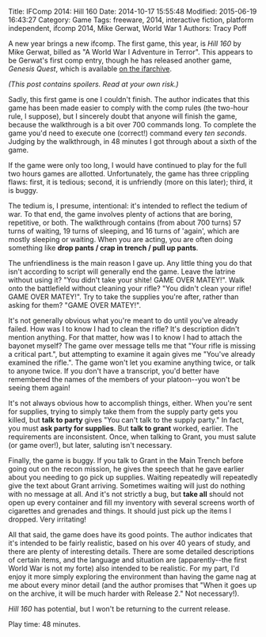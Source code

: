 Title: IFComp 2014: Hill 160
Date: 2014-10-17 15:55:48
Modified: 2015-06-19 16:43:27
Category: Game
Tags: freeware, 2014, interactive fiction, platform independent, ifcomp 2014, Mike Gerwat, World War 1
Authors: Tracy Poff

A new year brings a new ifcomp. The first game, this year, is *Hill 160* by Mike Gerwat, billed as "A World War I Adventure in Terror". This appears to be Gerwat's first comp entry, though he has released another game, *Genesis Quest*, which is available [on the ifarchive][genesis].

*(This post contains spoilers. Read at your own risk.)*

Sadly, this first game is one I couldn't finish. The author indicates that this game has been made easier to comply with the comp rules (the two-hour rule, I suppose), but I sincerely doubt that anyone will finish the game, because the walkthrough is a bit over 700 commands long. To complete the game you'd need to execute one (correct!) command every *ten seconds*. Judging by the walkthrough, in 48 minutes I got through about a sixth of the game.

If the game were only too long, I would have continued to play for the full two hours games are allotted. Unfortunately, the game has three crippling flaws: first, it is tedious; second, it is unfriendly (more on this later); third, it is buggy.

The tedium is, I presume, intentional: it's intended to reflect the tedium of war. To that end, the game involves plenty of actions that are boring, repetitive, or both. The walkthrough contains (from about 700 turns) 57 turns of waiting, 19 turns of sleeping, and 16 turns of 'again', which are mostly sleeping or waiting. When you are acting, you are often doing something like **drop pants / crap in trench / pull up pants**.

The unfriendliness is the main reason I gave up. Any little thing you do that isn't according to script will generally end the game. Leave the latrine without using it? "You didn't take your shite! GAME OVER MATEY!". Walk onto the battlefield without cleaning your rifle? "You didn't clean your rifle! GAME OVER MATEY!". Try to take the supplies you're after, rather than asking for them? "GAME OVER MATEY!".

It's not generally obvious what you're meant to do until you've already failed. How was I to know I had to clean the rifle? It's description didn't mention anything. For that matter, how was I to know I had to attach the bayonet myself? The game over message tells me that "Your rifle is missing a critical part.", but attempting to examine it again gives me "You've already examined the rifle.". The game won't let you examine anything twice, or talk to anyone twice. If you don't have a transcript, you'd better have remembered the names of the members of your platoon--you won't be seeing them again!

It's not always obvious how to accomplish things, either. When you're sent for supplies, trying to simply take them from the supply party gets you killed, but **talk to party** gives "You can't talk to the supply party." In fact, you must **ask party for supplies**. But **talk to grant** worked, earlier. The requirements are inconsistent. Once, when talking to Grant, you must salute (or game over!), but later, saluting isn't necessary.

Finally, the game is buggy. If you talk to Grant in the Main Trench before going out on the recon mission, he gives the speech that he gave earlier about you needing to go pick up supplies. Waiting repeatedly will repeatedly give the text about Grant arriving. Sometimes waiting will just do nothing with no message at all. And it's not strictly a bug, but **take all** should not open up every container and fill my inventory with several screens worth of cigarettes and grenades and things. It should just pick up the items I dropped. Very irritating!

All that said, the game does have its good points. The author indicates that it's intended to be fairly realistic, based on his over 40 years of study, and there are plenty of interesting details. There are some detailed descriptions of certain items, and the language and situation are (apparently--the first World War is not my forte) also intended to be realistic. For my part, I'd enjoy it more simply exploring the environment than having the game nag at me about every minor detail (and the author promises that "When it goes up on the archive, it will be much harder with Release 2." Not necessary!).

*Hill 160* has potential, but I won't be returning to the current release.

Play time: 48 minutes.

[genesis]: http://www.ifarchive.org/if-archive/games/glulx/GenesisQuest.ulx
